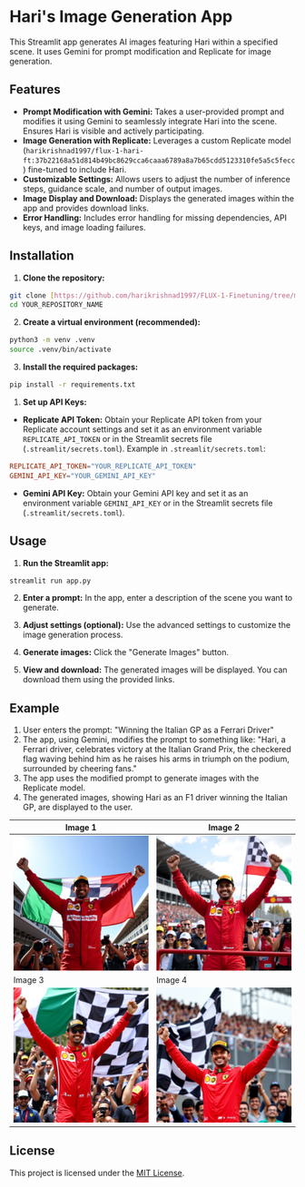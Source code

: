 # Hari's Image Generation App

This Streamlit app generates AI images featuring Hari within a specified scene. It uses Gemini for prompt modification and Replicate for image generation.

## Features

* **Prompt Modification with Gemini:**  Takes a user-provided prompt and modifies it using Gemini to seamlessly integrate Hari into the scene.  Ensures Hari is visible and actively participating.
* **Image Generation with Replicate:** Leverages a custom Replicate model (`harikrishnad1997/flux-1-hari-ft:37b22168a51d814b49bc8629cca6caaa6789a8a7b65cdd5123310fe5a5c5fecc`) fine-tuned to include Hari.
* **Customizable Settings:** Allows users to adjust the number of inference steps, guidance scale, and number of output images.
* **Image Display and Download:** Displays the generated images within the app and provides download links.
* **Error Handling:** Includes error handling for missing dependencies, API keys, and image loading failures.

## Installation

1. **Clone the repository:**

```bash
git clone [https://github.com/harikrishnad1997/FLUX-1-Finetuning/tree/main](https://www.google.com/search?q=https://github.com/harikrishnad1997/FLUX-1-Finetuning/tree/main)  
cd YOUR_REPOSITORY_NAME
```

2. **Create a virtual environment (recommended):**

```bash
python3 -m venv .venv
source .venv/bin/activate  
```

3. **Install the required packages:**

```bash
pip install -r requirements.txt
```

1. **Set up API Keys:**

* **Replicate API Token:**  Obtain your Replicate API token from your Replicate account settings and set it as an environment variable `REPLICATE_API_TOKEN` or in the Streamlit secrets file (`.streamlit/secrets.toml`).  Example in `.streamlit/secrets.toml`:

```toml
REPLICATE_API_TOKEN="YOUR_REPLICATE_API_TOKEN"
GEMINI_API_KEY="YOUR_GEMINI_API_KEY"
```

* **Gemini API Key:** Obtain your Gemini API key and set it as an environment variable `GEMINI_API_KEY` or in the Streamlit secrets file (`.streamlit/secrets.toml`).

## Usage

1. **Run the Streamlit app:**

```bash
streamlit run app.py  
```

2. **Enter a prompt:** In the app, enter a description of the scene you want to generate.

3. **Adjust settings (optional):** Use the advanced settings to customize the image generation process.

4. **Generate images:** Click the "Generate Images" button.

5. **View and download:** The generated images will be displayed. You can download them using the provided links.

## Example

1. User enters the prompt: "Winning the Italian GP as a Ferrari Driver"
2. The app, using Gemini, modifies the prompt to something like: "Hari, a Ferrari driver, celebrates victory at the Italian Grand Prix, the checkered flag waving behind him as he raises his arms in triumph on the podium, surrounded by cheering fans."
3. The app uses the modified prompt to generate images with the Replicate model.
4. The generated images, showing Hari as an F1 driver winning the Italian GP, are displayed to the user.

| Image 1 | Image 2 |
|---|---|
| [![Example Image 1](assets/example1.png)](assets/example1.png) | [![Example Image 2](assets/example2.png)](assets/example2.png) |
| Image 3 | Image 4 |
| [![Example Image 3](assets/example3.png)](assets/example3.png) | [![Example Image 4](assets/example4.png)](assets/example4.png) |


## License

This project is licensed under the [MIT License](LICENSE).